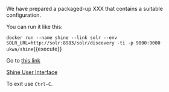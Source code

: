 


We have prepared a packaged-up XXX that contains a suitable configuration.

You can run it like this:

`docker run --name shine --link solr --env SOLR_URL=http://solr:8983/solr/discovery -ti -p 9000:9000 ukwa/shine`{{execute}}

Go to [this link](https://[[HOST_SUBDOMAIN]]-9000-[[KATACODA_HOST]].environments.katacoda.com/shine)

<div class="center-align">
    <a class="btn-small" href="https://[[HOST_SUBDOMAIN]]-9000-[[KATACODA_HOST]].environments.katacoda.com/shine">Shine User Interface</a>
</div>

To exit use `Ctrl-C`.


